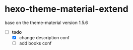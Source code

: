 hexo-theme-material-extend
=======
base on the theme-material version 1.5.6

- [ ] **todo**
  - [x] change description conf
  - [ ] add books conf
